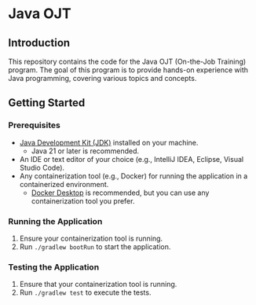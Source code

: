# Java OJT

## Introduction

This repository contains the code for the Java OJT (On-the-Job Training) program. The goal of this
program is to provide hands-on experience with Java programming, covering various topics and
concepts.

## Getting Started

### Prerequisites

- [Java Development Kit (JDK)](https://adoptium.net/temurin/releases/?os=any&arch=any&version=21)
  installed on your machine.
    - Java 21 or later is recommended.
- An IDE or text editor of your choice (e.g., IntelliJ IDEA, Eclipse, Visual Studio Code).
- Any containerization tool (e.g., Docker) for running the application in a containerized
  environment.
    - [Docker Desktop](https://docs.docker.com/desktop/) is recommended, but you can use any
      containerization tool you prefer.

### Running the Application

1. Ensure your containerization tool is running.
2. Run `./gradlew bootRun` to start the application.

### Testing the Application

1. Ensure that your containerization tool is running.
2. Run `./gradlew test` to execute the tests.

